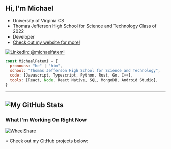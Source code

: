 ## Hi, I'm Michael

- University of Virginia CS
- Thomas Jefferson High School for Science and Technology Class of 2022
- Developer
- [Check out my website for more!](https://michaelfatemi.com/)

[![LinkedIn: @michaelfatemi](https://img.shields.io/badge/-michaelfatemi-blue?style=flat-square&logo=LinkedIn&logoColor=white&link=https://www.linkedin.com/in/michaelfatemi/)](https://www.linkedin.com/in/michaelfatemi/)

```javascript
const MichaelFatemi = {
  pronouns: "he" | "him",
  school: "Thomas Jefferson High School for Science and Technology",
  code: [Javascript, Typescript, Python, Rust, Go, C++],
  tools: [React, Node, React Native, SQL, MongoDB, Android Studio],
}
```

---

## ![My GitHub Stats](https://github-readme-stats.vercel.app/api?username=myfatemi04&hide=issues&show_icons=true&count_private=true)

### What I'm Working On Right Now

[![WheelShare](https://github-readme-stats.vercel.app/api/pin/?username=myfatemi04&repo=wheelshare-frontend)](https://github.com/myfatemi04/wheelshare-frontend)

⭐️ Check out my GitHub projects below:
